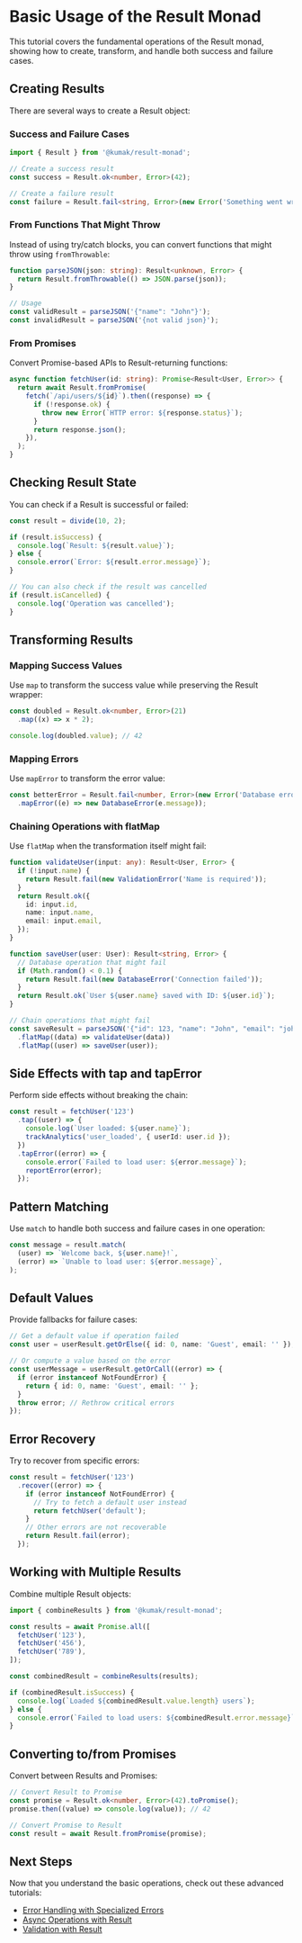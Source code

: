 # Basic Usage of the Result Monad

This tutorial covers the fundamental operations of the Result monad, showing how to create,
transform, and handle both success and failure cases.

## Creating Results

There are several ways to create a Result object:

### Success and Failure Cases

```typescript
import { Result } from '@kumak/result-monad';

// Create a success result
const success = Result.ok<number, Error>(42);

// Create a failure result
const failure = Result.fail<string, Error>(new Error('Something went wrong'));
```

### From Functions That Might Throw

Instead of using try/catch blocks, you can convert functions that might throw using `fromThrowable`:

```typescript
function parseJSON(json: string): Result<unknown, Error> {
  return Result.fromThrowable(() => JSON.parse(json));
}

// Usage
const validResult = parseJSON('{"name": "John"}');
const invalidResult = parseJSON('{not valid json}');
```

### From Promises

Convert Promise-based APIs to Result-returning functions:

```typescript
async function fetchUser(id: string): Promise<Result<User, Error>> {
  return await Result.fromPromise(
    fetch(`/api/users/${id}`).then((response) => {
      if (!response.ok) {
        throw new Error(`HTTP error: ${response.status}`);
      }
      return response.json();
    }),
  );
}
```

## Checking Result State

You can check if a Result is successful or failed:

```typescript
const result = divide(10, 2);

if (result.isSuccess) {
  console.log(`Result: ${result.value}`);
} else {
  console.error(`Error: ${result.error.message}`);
}

// You can also check if the result was cancelled
if (result.isCancelled) {
  console.log('Operation was cancelled');
}
```

## Transforming Results

### Mapping Success Values

Use `map` to transform the success value while preserving the Result wrapper:

```typescript
const doubled = Result.ok<number, Error>(21)
  .map((x) => x * 2);

console.log(doubled.value); // 42
```

### Mapping Errors

Use `mapError` to transform the error value:

```typescript
const betterError = Result.fail<number, Error>(new Error('Database error'))
  .mapError((e) => new DatabaseError(e.message));
```

### Chaining Operations with flatMap

Use `flatMap` when the transformation itself might fail:

```typescript
function validateUser(input: any): Result<User, Error> {
  if (!input.name) {
    return Result.fail(new ValidationError('Name is required'));
  }
  return Result.ok({
    id: input.id,
    name: input.name,
    email: input.email,
  });
}

function saveUser(user: User): Result<string, Error> {
  // Database operation that might fail
  if (Math.random() < 0.1) {
    return Result.fail(new DatabaseError('Connection failed'));
  }
  return Result.ok(`User ${user.name} saved with ID: ${user.id}`);
}

// Chain operations that might fail
const saveResult = parseJSON('{"id": 123, "name": "John", "email": "john@example.com"}')
  .flatMap((data) => validateUser(data))
  .flatMap((user) => saveUser(user));
```

## Side Effects with tap and tapError

Perform side effects without breaking the chain:

```typescript
const result = fetchUser('123')
  .tap((user) => {
    console.log(`User loaded: ${user.name}`);
    trackAnalytics('user_loaded', { userId: user.id });
  })
  .tapError((error) => {
    console.error(`Failed to load user: ${error.message}`);
    reportError(error);
  });
```

## Pattern Matching

Use `match` to handle both success and failure cases in one operation:

```typescript
const message = result.match(
  (user) => `Welcome back, ${user.name}!`,
  (error) => `Unable to load user: ${error.message}`,
);
```

## Default Values

Provide fallbacks for failure cases:

```typescript
// Get a default value if operation failed
const user = userResult.getOrElse({ id: 0, name: 'Guest', email: '' });

// Or compute a value based on the error
const userMessage = userResult.getOrCall((error) => {
  if (error instanceof NotFoundError) {
    return { id: 0, name: 'Guest', email: '' };
  }
  throw error; // Rethrow critical errors
});
```

## Error Recovery

Try to recover from specific errors:

```typescript
const result = fetchUser('123')
  .recover((error) => {
    if (error instanceof NotFoundError) {
      // Try to fetch a default user instead
      return fetchUser('default');
    }
    // Other errors are not recoverable
    return Result.fail(error);
  });
```

## Working with Multiple Results

Combine multiple Result objects:

```typescript
import { combineResults } from '@kumak/result-monad';

const results = await Promise.all([
  fetchUser('123'),
  fetchUser('456'),
  fetchUser('789'),
]);

const combinedResult = combineResults(results);

if (combinedResult.isSuccess) {
  console.log(`Loaded ${combinedResult.value.length} users`);
} else {
  console.error(`Failed to load users: ${combinedResult.error.message}`);
}
```

## Converting to/from Promises

Convert between Results and Promises:

```typescript
// Convert Result to Promise
const promise = Result.ok<number, Error>(42).toPromise();
promise.then((value) => console.log(value)); // 42

// Convert Promise to Result
const result = await Result.fromPromise(promise);
```

## Next Steps

Now that you understand the basic operations, check out these advanced tutorials:

- [Error Handling with Specialized Errors](./03-error-handling.md)
- [Async Operations with Result](./04-async-patterns.md)
- [Validation with Result](./05-validation.md)
